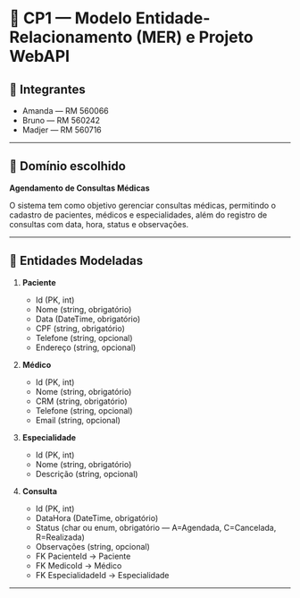 # 📌 CP1 — Modelo Entidade-Relacionamento (MER) e Projeto WebAPI

## 👥 Integrantes
- Amanda — RM 560066  
- Bruno — RM 560242  
- Madjer — RM 560716  

---

## 🎯 Domínio escolhido
**Agendamento de Consultas Médicas**

O sistema tem como objetivo gerenciar consultas médicas, permitindo o cadastro de pacientes, médicos e especialidades, além do registro de consultas com data, hora, status e observações.

---

## 🧱 Entidades Modeladas
1. **Paciente**
   - Id (PK, int)
   - Nome (string, obrigatório)
   - Data (DateTime, obrigatório)
   - CPF (string, obrigatório)
   - Telefone (string, opcional)
   - Endereço (string, opcional)

2. **Médico**
   - Id (PK, int)
   - Nome (string, obrigatório)
   - CRM (string, obrigatório)
   - Telefone (string, opcional)
   - Email (string, opcional)

3. **Especialidade**
   - Id (PK, int)
   - Nome (string, obrigatório)
   - Descrição (string, opcional)

4. **Consulta**
   - Id (PK, int)
   - DataHora (DateTime, obrigatório)
   - Status (char ou enum, obrigatório — A=Agendada, C=Cancelada, R=Realizada)
   - Observações (string, opcional)
   - FK PacienteId → Paciente
   - FK MedicoId → Médico
   - FK EspecialidadeId → Especialidade

---

